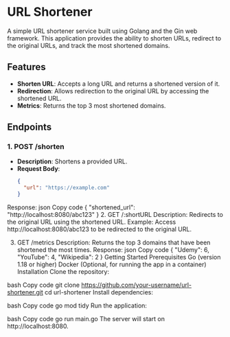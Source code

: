 # URL Shortener

A simple URL shortener service built using Golang and the Gin web framework. This application provides the ability to shorten URLs, redirect to the original URLs, and track the most shortened domains.

## Features

- **Shorten URL**: Accepts a long URL and returns a shortened version of it.
- **Redirection**: Allows redirection to the original URL by accessing the shortened URL.
- **Metrics**: Returns the top 3 most shortened domains.
  
## Endpoints

### 1. **POST /shorten**
- **Description**: Shortens a provided URL.
- **Request Body**:
  ```json
  {
    "url": "https://example.com"
  }
Response:
json
Copy code
{
  "shortened_url": "http://localhost:8080/abc123"
}
2. GET /:shortURL
Description: Redirects to the original URL using the shortened URL.
Example: Access http://localhost:8080/abc123 to be redirected to the original URL.


3. GET /metrics
Description: Returns the top 3 domains that have been shortened the most times.
Response:
json
Copy code
{
  "Udemy": 6,
  "YouTube": 4,
  "Wikipedia": 2
}
Getting Started
Prerequisites
Go (version 1.18 or higher)
Docker (Optional, for running the app in a container)
Installation
Clone the repository:

bash
Copy code
git clone https://github.com/your-username/url-shortener.git
cd url-shortener
Install dependencies:

bash
Copy code
go mod tidy
Run the application:

bash
Copy code
go run main.go
The server will start on http://localhost:8080.

